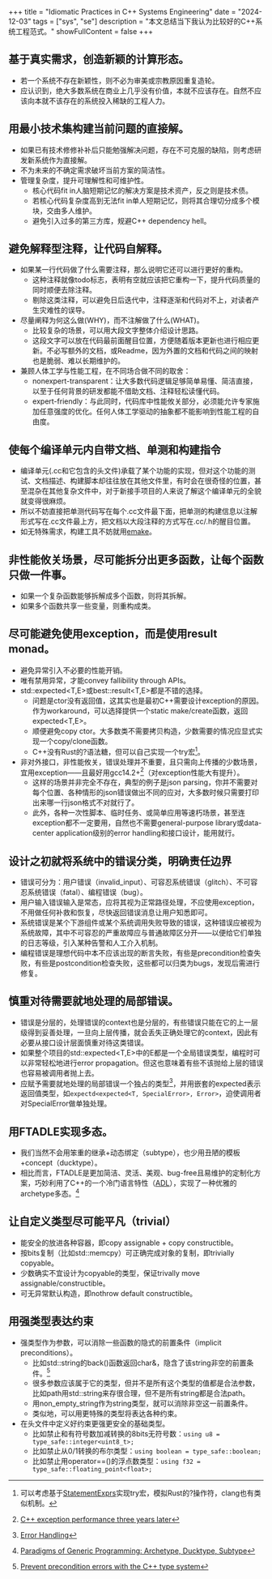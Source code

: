 +++
title = "Idiomatic Practices in C++ Systems Engineering"
date = "2024-12-03"
tags = ["sys", "se"]
description = "本文总结当下我认为比较好的C++系统工程范式。"
showFullContent = false
+++

## 基于真实需求，创造新颖的计算形态。
- 若一个系统不存在新颖性，则不必为审美或宗教原因重复造轮。
- 应认识到，绝大多数系统在商业上几乎没有价值，本就不应该存在。自然不应该向本就不该存在的系统投入稀缺的工程人力。

## 用最小技术集构建当前问题的直接解。
- 如果已有技术修修补补后只能勉强解决问题，存在不可克服的缺陷，则考虑研发新系统作为直接解。
- 不为未来的不确定需求破坏当前方案的简洁性。
- 管理复杂度，提升可理解性和可维护性。
  - 核心代码fit in人脑短期记忆的解决方案是技术资产，反之则是技术债。
  - 若核心代码复杂度高到无法fit in单人短期记忆，则将其合理切分成多个模块，交由多人维护。
  - 避免引入过多的第三方库，规避C++ dependency hell。

## 避免解释型注释，让代码自解释。
- 如果某一行代码做了什么需要注释，那么说明它还可以进行更好的重构。
  - 这种注释就像todo标志，表明有空就应该把它重构一下，提升代码质量的同时顺便去除注释。
  - 剔除这类注释，可以避免日后迭代中，注释逐渐和代码对不上，对读者产生灾难性的误导。
- 尽量阐释为何这么做(WHY)，而不注解做了什么(WHAT)。
  - 比较复杂的场景，可以用大段文字整体介绍设计思路。
  - 这段文字可以放在代码最前面醒目位置，方便随着版本更新也进行相应更新。不必写额外的文档，或Readme，因为外置的文档和代码之间的映射也是脆弱、难以长期维护的。
- 兼顾人体工学与性能工程，在不同场合做不同的取舍：
  - nonexpert-transparent：让大多数代码逻辑足够简单易懂、简洁直接，以至于任何背景的研发都能不借助文档、注释轻松读懂代码。
  - expert-friendly：与此同时，代码库中性能攸关部分，必须能允许专家施加任意强度的优化。任何人体工学驱动的抽象都不能影响到性能工程的自由度。

## 使每个编译单元内自带文档、单测和构建指令
- 编译单元(.cc和它包含的头文件)承载了某个功能的实现，但对这个功能的测试、文档描述、构建脚本却往往放在其他文件里，有时会在很奇怪的位置，甚至混杂在其他复杂文件中，对于新接手项目的人来说了解这个编译单元的全貌就变得很麻烦。
- 所以不妨直接把单测代码写在每个.cc文件最下面，把单测的构建信息以注解形式写在.cc文件最上方，把文档以大段注释的方式写在.cc/.h的醒目位置。
- 如无特殊需求，构建工具不妨就用[emake](https://github.com/skywind3000/emake)。

## 非性能攸关场景，尽可能拆分出更多函数，让每个函数只做一件事。
- 如果一个复杂函数能够拆解成多个函数，则将其拆解。
- 如果多个函数共享一些变量，则重构成类。

## 尽可能避免使用exception，而是使用result monad。
- 避免异常引入不必要的性能开销。
- 唯有禁用异常，才能convey fallibility through APIs。
- std::expected<T,E>或best::result<T,E>都是不错的选择。
  - 问题是ctor没有返回值，这其实也是最初C++需要设计exception的原因。作为workaround，可以选择提供一个static make/create函数，返回expected<T,E>。
  - 顺便避免copy ctor。大多数类不需要拷贝构造，少数需要的情况应显式实现一个copy/clone函数。
  - C++没有Rust的?语法糖，但可以自己实现一个try宏[^5]。
- 非对外接口，非性能攸关，错误处理并不重要，且只需向上传播的少数场景，宜用exception——且最好用gcc14.2+[^3]（对exception性能大有提升）。
  - 这样的场景并非完全不存在，典型的例子是json parsing，你并不需要对每个位置、各种情形的json错误做出不同的应对，大多数时候只需要打印出来哪一行json格式不对就行了。
  - 此外，各种一次性脚本、临时任务、或简单应用等速朽场景，甚至连exception都不一定要用，自然也不需要general-purpose library或data-center application级别的error handling和接口设计，能用就行。

## 设计之初就将系统中的错误分类，明确责任边界
- 错误可分为：用户错误（invalid_input）、可容忍系统错误（glitch）、不可容忍系统错误（fatal）、编程错误（bug）。
- 用户输入错误输入是常态，应将其视为正常路径处理，不应使用exception，不用做任何补救和恢复，尽快返回错误消息让用户知悉即可。
- 系统错误是某个下游组件或某个系统调用失败导致的错误，这种错误应被视为系统故障，其中不可容忍的严重故障应与普通故障区分开——以便给它们单独的日志等级，引入某种告警和人工介入机制。
- 编程错误是理想代码中本不应该出现的断言失败，有些是precondition检查失败，有些是postcondition检查失败，这些都可以归类为bugs，发现后需进行修复。

## 慎重对待需要就地处理的局部错误。
- 错误是分层的，处理错误的context也是分层的，有些错误只能在它的上一层级得到妥善处理，一旦向上层传播，就会丢失正确处理它的context，因此有必要从接口设计层面慎重对待这类错误。
- 如果整个项目的std::expected<T,E>中的E都是一个全局错误类型，编程时可以非常轻松地进行error propagation。但这也意味着有些不该抛给上层的错误也容易被调用者抛上去。
- 应赋予需要就地处理的局部错误一个独占的类型[^1]，并用嵌套的expected表示返回值类型，如``expectd<expected<T, SpecialError>, Error>``，迫使调用者对SpecialError做单独处理。

## 用FTADLE实现多态。
- 我们当然不会用笨重的继承+动态绑定（subtype），也少用丑陋的模板+concept（ducktype）。
- 相比而言，FTADLE是更加简洁、灵活、美观、bug-free且易维护的定制化方案，巧妙利用了C++的一个冷门语言特性（[ADL](https://en.cppreference.com/w/cpp/language/adl)），实现了一种优雅的archetype多态。[^2]

## 让自定义类型尽可能平凡（trivial）
- 能安全的放进各种容器，即copy assignable + copy constructible。
- 按bits复制（比如std::memcpy）可正确完成对象的复制，即trivially copyable。
- 少数确实不宜设计为copyable的类型，保证trivally move assignable/constructible。
- 可无异常默认构造，即nothrow default constructible。
## 用强类型表达约束
- 强类型作为参数，可以消除一些函数的隐式的前置条件（implicit preconditions）。
  - 比如std::string的back()函数返回char&，隐含了该string非空的前置条件。[^4]
  - 很多参数应该属于它的类型，但并不是所有这个类型的值都是合法参数，比如path用std::string来存很合理，但不是所有string都是合法path。
  - 用non_empty_string作为string类型，就可以消除非空这一前置条件。
  - 类似地，可以用更特殊的类型将表达各种约束。
- 在头文件中定义好约束更强更安全的基础类型。
  - 比如禁止和有符号数加减转换的8bits无符号数：``using u8 = type_safe::integer<uint8_t>;``
  - 比如禁止从0/1转换的布尔类型：``using boolean = type_safe::boolean;``
  - 比如禁止用operator==()的浮点数类型：``using f32 = type_safe::floating_point<float>;``


[^1]: [Error Handling](https://cmbbq.github.io/posts/error-handling)
[^2]: [Paradigms of Generic Programming: Archetype, Ducktype, Subtype](https://cmbbq.github.io/posts/paradigms-of-generic-programming/)
[^3]: [C++ exception performance three years later](https://databasearchitects.blogspot.com/2024/12/c-exception-performance-three-years.html)
[^4]: [Prevent precondition errors with the C++ type system](https://www.foonathan.net/2016/09/error-handling-types/)
[^5]: 可以考虑基于[StatementExprs](https://gcc.gnu.org/onlinedocs/gcc/Statement-Exprs.html)实现try宏，模拟Rust的?操作符，clang也有类似机制。

